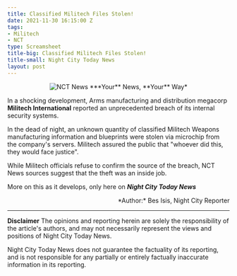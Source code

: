 ```yaml
---
title: Classified Militech Files Stolen!
date: 2021-11-30 16:15:00 Z
tags:
- Militech
- NCT
type: Screamsheet
title-big: Classified Militech Files Stolen!
title-small: Night City Today News
layout: post
---
```


<div style="text-align: center">
<img src="https://img.siteleaf.com/Byts5-ATa4J2xVoNrtoxSs7Ovkg=/fit-in/297x297/filters:dpr(2):quality(60):frames(0)/https://siteleaf-cdn.s3.amazonaws.com/61a65e915e41340fc945a1ac/assets/61a667705e41347fc8cd572f.png" alt="NCT News">
***Your** News, **Your** Way*
</div>

In a shocking development, Arms manufacturing and distribution megacorp **Militech International** reported an unprecedented breach of its internal security systems.

In the dead of night, an unknown quantity of classified Militech Weapons manufacturing information and blueprints were stolen via microchip from the company's servers. Militech assured the public that "whoever did this, they would face justice".

While Militech officials refuse to confirm the source of the breach, NCT News sources suggest that the theft was an inside job.

More on this as it develops, only here on ***Night City Today News***

<div style="text-align: right"> *Author:* Bes Isis, Night City Reporter</div>

---

**Disclaimer**
The opinions and reporting herein are solely the responsibility of the article's authors, and may not necessarily represent the views and positions of Night City Today News.

Night City Today News does not guarantee the factuality of its reporting, and is not responsible for any partially or entirely factually inaccurate information in its reporting.
